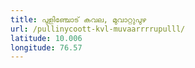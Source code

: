 ```yaml
---
title: പുളിഞ്ചോട് കവല, മുവാറ്റുപുഴ
url: /pullinycoott-kvl-muvaarrrrupulll/
latitude: 10.006
longitude: 76.57
---
```

